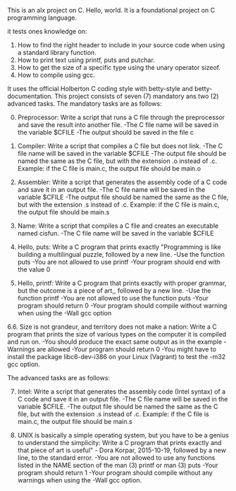 This is an alx project on C. Hello, world.
It is a foundational project on C programming language.

it tests ones knowledge on:
1. How to find the right header to include in your source code when using a standard library function.
2. How to print text using printf, puts and putchar.
3. How to get the size of a specific type using the unary operator sizeof.
4. How to compile using gcc.

It uses the official Holberton C coding style with betty-style and betty-documentation.
This project consists of seven (7) mandatory ans two (2) advanced tasks.
The mandatory tasks are as follows:

0. Preprocessor:
Write a script that runs a C file through the preprocessor and save the result into another file.
-The C file name will be saved in the variable $CFILE
-The output should be saved in the file c

1. Compiler:
Write a script that compiles a C file but does not link.
-The C file name will be saved in the variable $CFILE
-The output file should be named the same as the C file, but with the extension .o instead of .c.
Example: if the C file is main.c, the output file should be main.o

2. Assembler:
Write a script that generates the assembly code of a C code and save it in an output file.
-The C file name will be saved in the variable $CFILE
-The output file should be named the same as the C file, but with the extension .s instead of .c.
Example: if the C file is main.c, the output file should be main.s

3. Name:
Write a script that compiles a C file and creates an executable named cisfun.
-The C file name will be saved in the variable $CFILE

4. Hello, puts:
Write a C program that prints exactly "Programming is like building a multilingual puzzle, followed by a new line.
-Use the function puts
-You are not allowed to use printf
-Your program should end with the value 0

5. Hello, printf:
Write a C program that prints exactly with proper grammar, but the outcome is a piece of art,, followed by a new line.
-Use the function printf
-You are not allowed to use the function puts
-Your program should return 0
-Your program should compile without warning when using the -Wall gcc option

6.6. Size is not grandeur, and territory does not make a nation:
Write a C program that prints the size of various types on the computer it is compiled and run on.
-You should produce the exact same output as in the example
-Warnings are allowed
-Your program should return 0
-You might have to install the package libc6-dev-i386 on your Linux (Vagrant) to test the -m32 gcc option.

The advanced tasks are as follows:

7. Intel:
Write a script that generates the assembly code (Intel syntax) of a C code and save it in an output file.
-The C file name will be saved in the variable $CFILE.
-The output file should be named the same as the C file, but with the extension .s instead of .c.
Example: if the C file is main.c, the output file should be main.s

8. UNIX is basically a simple operating system, but you have to be a genius to understand the simplicity:
Write a C program that prints exactly and that piece of art is useful" - Dora Korpar, 2015-10-19, followed by a new line, to the standard error.
-You are not allowed to use any functions listed in the NAME section of the man (3) printf or man (3) puts
-Your program should return 1
-Your program should compile without any warnings when using the -Wall gcc option.
